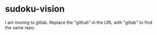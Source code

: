 # sudoku-vision

I am moving to gitlab. Replace the "github" in the URL with "gitlab" to find the same repo.
